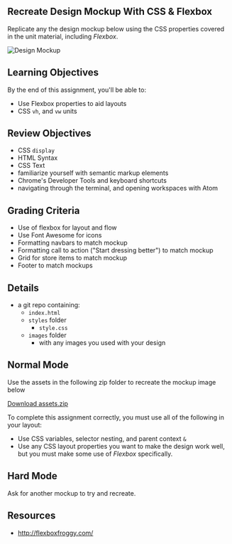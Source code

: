 ## Recreate Design Mockup With CSS & Flexbox

Replicate any the design mockup below using the CSS properties covered in the unit material, including _Flexbox_.

![Design Mockup](https://tiy-learn-content.s3.amazonaws.com/7c85bf02-hard-mockup.png)

## Learning Objectives

By the end of this assignment, you'll be able to:

- Use Flexbox properties to aid layouts
- CSS `vh`, and `vw` units

## Review Objectives

- CSS `display`
- HTML Syntax
- CSS Text
- familiarize yourself with semantic markup elements
- Chrome's Developer Tools and keyboard shortcuts
- navigating through the terminal, and opening workspaces with Atom

## Grading Criteria

- Use of flexbox for layout and flow
- Use Font Awesome for icons
- Formatting navbars to match mockup
- Formatting call to action ("Start dressing better") to match mockup
- Grid for store items to match mockup
- Footer to match mockups

## Details

- a git repo containing:
    - `index.html`
    - `styles` folder
        - `style.css`
    - `images` folder
        - with any images you used with your design

## Normal Mode

Use the assets in the following zip folder to recreate the mockup image below

[Download assets.zip](https://tiy-learn-content.s3.amazonaws.com/7d94bdaa-assets.zip)

To complete this assignment correctly, you must use all of the following in your layout:

  * Use CSS variables, selector nesting, and parent context `&`
  * Use any CSS layout properties you want to make the design work well, but you must make some use of _Flexbox_ specifically.

## Hard Mode

Ask for another mockup to try and recreate.

## Resources

- http://flexboxfroggy.com/
